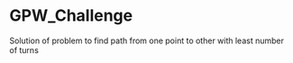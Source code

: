 # GPW_Challenge
Solution of problem to find path from one point to other with least number of turns
